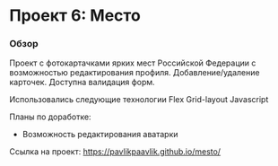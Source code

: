 # Проект 6: Место

### Обзор
Проект с фотокартачками ярких мест Российской Федерации с возможностью редактирования профиля. Добавление/удаление карточек. Доступна валидация форм.

Использовались следующие технологии
Flex
Grid-layout
Javascript

Планы по доработке:
- Возможность редактирования аватарки

Ссылка на проект:
https://pavlikpaavlik.github.io/mesto/